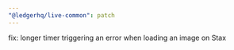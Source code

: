 ```yaml
---
"@ledgerhq/live-common": patch
---
```


fix: longer timer triggering an error when loading an image on Stax
